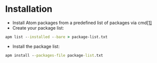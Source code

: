 # Installation
- Install Atom packages from a predefined list of packages via cmd[[1]](https://discuss.atom.io/t/installed-packages-list-into-single-file/12227)
- Create your package list:
```cmd
apm list --installed --bare > package-list.txt
```
- Install the package list:
```cmd
apm install --packages-file package-list.txt
```
